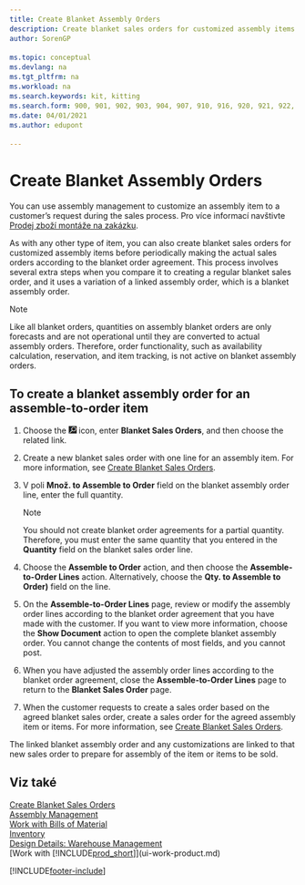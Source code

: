 ```yaml
---
title: Create Blanket Assembly Orders
description: Create blanket sales orders for customized assembly items before periodically making the actual sales orders according to the blanket order agreement.
author: SorenGP

ms.topic: conceptual
ms.devlang: na
ms.tgt_pltfrm: na
ms.workload: na
ms.search.keywords: kit, kitting
ms.search.form: 900, 901, 902, 903, 904, 907, 910, 916, 920, 921, 922, 923, 940, 941, 942, 930, 931, 932, 914, 915, 905
ms.date: 04/01/2021
ms.author: edupont

---
```

# Create Blanket Assembly Orders
You can use assembly management to customize an assembly item to a customer’s request during the sales process. Pro více informací navštivte [Prodej zboží montáže na zakázku](assembly-how-to-sell-items-assembled-to-order.md).

As with any other type of item, you can also create blanket sales orders for customized assembly items before periodically making the actual sales orders according to the blanket order agreement. This process involves several extra steps when you compare it to creating a regular blanket sales order, and it uses a variation of a linked assembly order, which is a blanket assembly order.

> [!NOTE]  
> Like all blanket orders, quantities on assembly blanket orders are only forecasts and are not operational until they are converted to actual assembly orders. Therefore, order functionality, such as availability calculation, reservation, and item tracking, is not active on blanket assembly orders.

## To create a blanket assembly order for an assemble\-to\-order item
1. Choose the ![Lightbulb that opens the Tell Me feature.](media/ui-search/search_small.png "Tell me what you want to do") icon, enter **Blanket Sales Orders**, and then choose the related link.
2. Create a new blanket sales order with one line for an assembly item. For more information, see [Create Blanket Sales Orders](sales-how-to-create-blanket-sales-orders.md).
3. V poli **Množ. to Assemble to Order** field on the blanket assembly order line, enter the full quantity.

   > [!NOTE]  
   > You should not create blanket order agreements for a partial quantity. Therefore, you must enter the same quantity that you entered in the **Quantity** field on the blanket sales order line.

4. Choose the **Assemble to Order** action, and then choose the **Assemble-to-Order Lines** action. Alternatively, choose the **Qty. to Assemble to Order)** field on the line.
5. On the **Assemble-to-Order Lines** page, review or modify the assembly order lines according to the blanket order agreement that you have made with the customer. If you want to view more information, choose the **Show Document** action to open the complete blanket assembly order. You cannot change the contents of most fields, and you cannot post.
6. When you have adjusted the assembly order lines according to the blanket order agreement, close the **Assemble-to-Order Lines** page to return to the **Blanket Sales Order** page.
7. When the customer requests to create a sales order based on the agreed blanket sales order, create a sales order for the agreed assembly item or items. For more information, see [Create Blanket Sales Orders](sales-how-to-create-blanket-sales-orders.md).

The linked blanket assembly order and any customizations are linked to that new sales order to prepare for assembly of the item or items to be sold.

## Viz také
[Create Blanket Sales Orders](sales-how-to-create-blanket-sales-orders.md)  
[Assembly Management](assembly-assemble-items.md)  
[Work with Bills of Material](inventory-how-work-BOMs.md)  
[Inventory](inventory-manage-inventory.md)  
[Design Details: Warehouse Management](design-details-warehouse-management.md)  
[Work with [!INCLUDE[prod_short](includes/prod_short.md)]](ui-work-product.md)


[!INCLUDE[footer-include](includes/footer-banner.md)]